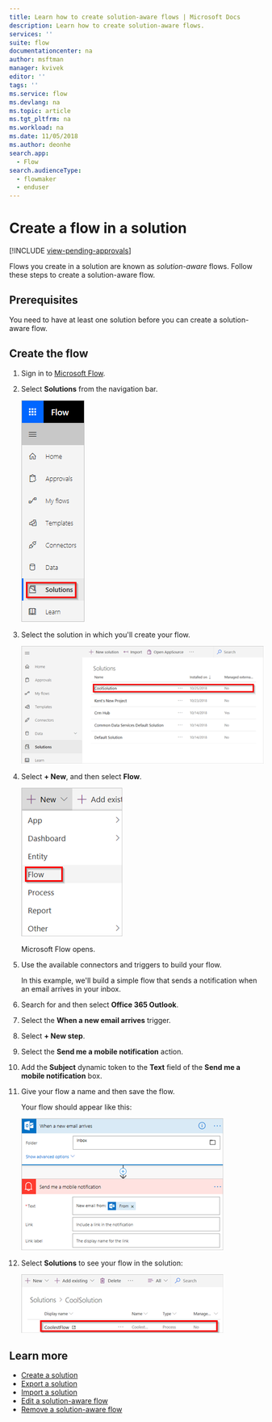 ```yaml
---
title: Learn how to create solution-aware flows | Microsoft Docs
description: Learn how to create solution-aware flows.
services: ''
suite: flow
documentationcenter: na
author: msftman
manager: kvivek
editor: ''
tags: ''
ms.service: flow
ms.devlang: na
ms.topic: article
ms.tgt_pltfrm: na
ms.workload: na
ms.date: 11/05/2018
ms.author: deonhe
search.app: 
  - Flow
search.audienceType: 
  - flowmaker
  - enduser
---
```


# Create a flow in a solution
[!INCLUDE [view-pending-approvals](includes/cc-rebrand.md)]

Flows you create in a solution are known as *solution-aware* flows. Follow these steps to create a solution-aware flow.

## Prerequisites

You need to have at least one solution before you can create a solution-aware flow.

## Create the flow 

1. Sign in to [Microsoft Flow](https://flow.microsoft.com).
1. Select **Solutions** from the navigation bar.

   ![](./media/create-flow-solution/select-solutions-from-left-nav.png)

1. Select the solution in which you'll create your flow.

   ![](./media/create-flow-solution/new-solution-created.png)

1. Select **+ New**, and then select **Flow**.

   ![](./media/create-flow-solution/select-new-flow.png)

   Microsoft Flow opens.

1. Use the available connectors and triggers to build your flow.

   In this example, we'll build a simple flow that sends a notification when an email arrives in your inbox.
1. Search for and then select **Office 365 Outlook**.
1. Select the **When a new email arrives** trigger.
1. Select **+ New step**.
1. Select the **Send me a mobile notification** action.
1. Add the **Subject** dynamic token to the **Text** field of the **Send me a mobile notification** box.
1. Give your flow a name and then save the flow.

   Your flow should appear like this:

   ![](./media/create-flow-solution/new-email-notification-flow.png)
   
1. Select **Solutions** to see your flow in the solution:

   ![](./media/create-flow-solution/new-flow-inside-solution.png)

## Learn more

* [Create a solution](./overview-solution-flows.md)
* [Export a solution](./export-flow-solution.md)
* [Import a solution](./import-flow-solution.md)
* [Edit a solution-aware flow](./edit-solution-aware-flow.md)
* [Remove a solution-aware flow](./remove-solution-aware-flow.md)
